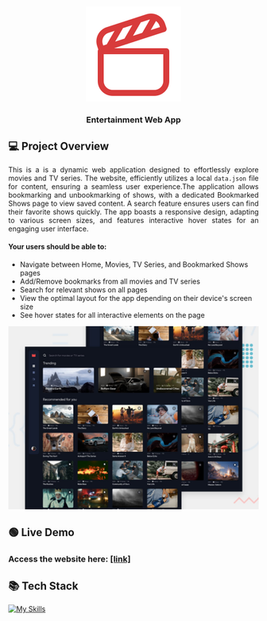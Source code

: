 <div align="center">
<img src="public/logo.svg" alt='logo'></img>
<h3>Entertainment Web App<h3>
</div>

## 💻 Project Overview

<p align="justify">This is a is a dynamic web application designed to effortlessly explore movies and TV series. The website, efficiently utilizes a local <code>data.json</code> file for content, ensuring a seamless user experience.The application allows bookmarking and unbookmarking of shows, with a dedicated Bookmarked Shows page to view saved content. A search feature ensures users can find their favorite shows quickly. The app boasts a responsive design, adapting to various screen sizes, and features interactive hover states for an engaging user interface.

</p>
<p align="justify">
<h4>Your users should be able to:</h4>

<ul>
<li>Navigate between Home, Movies, TV Series, and Bookmarked Shows pages</li>
<li>Add/Remove bookmarks from all movies and TV series
</li>
<li>Search for relevant shows on all pages
</li>
<li>View the optimal layout for the app depending on their device's screen size
</li>
<li>See hover states for all interactive elements on the page
</li>
</ul>
</p>

<img src="public/preview.jpg" alt='preview-image'></img>

## 🟢 Live Demo

<h3 align="justify">
Access the website here: <a href="https://entertainment-web-app-beige.vercel.app/">[link]</a>
</h3>

## 📚 Tech Stack

[![My Skills](https://skillicons.dev/icons?i=next,react,typescript,tailwindcss,&perline=4)](https://skillicons.dev)

